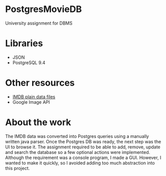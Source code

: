 # PostgresMovieDB
University assignment for DBMS

# Libraries
- JSON
- PostgreSQL 9.4

# Other resources
- [IMDB plain data files](http://www.imdb.com/interfaces)
- Google Image API

# About the work
The IMDB data was converted into Postgres queries using a manually written java parser.
Once the Postgres DB was ready, the next step was the UI to browse it.
The assignment required to be able to add, remove, update and search the database so a few optional actions were implemented.
Although the requirement was a console program, I made a GUI. However, I wanted to make it quickly, so I avoided adding too much abstraction into this project.
